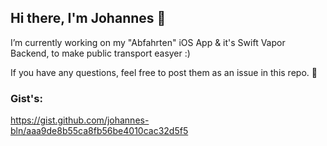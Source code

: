 ## Hi there, I'm Johannes 👋

I’m currently working on my "Abfahrten" iOS App & it's Swift Vapor Backend, to make public transport easyer :) 

If you have any questions, feel free to post them as an issue in this repo. 📧

### Gist's:
https://gist.github.com/johannes-bln/aaa9de8b55ca8fb56be4010cac32d5f5
